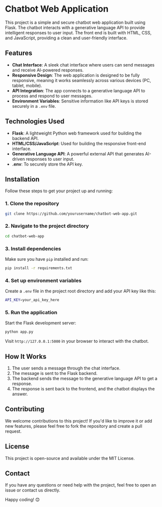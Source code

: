 # Chatbot Web Application

This project is a simple and secure chatbot web application built using Flask. The chatbot interacts with a generative language API to provide intelligent responses to user input. The front end is built with HTML, CSS, and JavaScript, providing a clean and user-friendly interface.

## Features

- **Chat Interface**: A sleek chat interface where users can send messages and receive AI-powered responses.
- **Responsive Design**: The web application is designed to be fully responsive, meaning it works seamlessly across various devices (PC, tablet, mobile).
- **API Integration**: The app connects to a generative language API to process and respond to user messages.
- **Environment Variables**: Sensitive information like API keys is stored securely in a `.env` file.

## Technologies Used

- **Flask**: A lightweight Python web framework used for building the backend API.
- **HTML/CSS/JavaScript**: Used for building the responsive front-end interface.
- **Generative Language API**: A powerful external API that generates AI-driven responses to user input.
- **.env**: To securely store the API key.

## Installation

Follow these steps to get your project up and running:

### 1. Clone the repository

```bash
git clone https://github.com/yourusername/chatbot-web-app.git
```

### 2. Navigate to the project directory

```bash
cd chatbot-web-app
```

### 3. Install dependencies

Make sure you have `pip` installed and run:

```bash
pip install -r requirements.txt
```

### 4. Set up environment variables

Create a `.env` file in the project root directory and add your API key like this:

```bash
API_KEY=your_api_key_here
```

### 5. Run the application

Start the Flask development server:

```bash
python app.py
```

Visit `http://127.0.0.1:5000` in your browser to interact with the chatbot.

## How It Works

1. The user sends a message through the chat interface.
2. The message is sent to the Flask backend.
3. The backend sends the message to the generative language API to get a response.
4. The response is sent back to the frontend, and the chatbot displays the answer.

## Contributing

We welcome contributions to this project! If you'd like to improve it or add new features, please feel free to fork the repository and create a pull request.

## License

This project is open-source and available under the MIT License.

## Contact

If you have any questions or need help with the project, feel free to open an issue or contact us directly.

Happy coding! 😊
